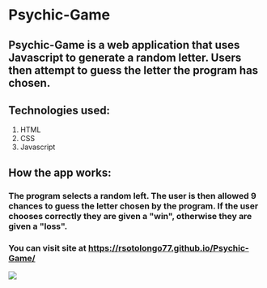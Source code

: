 # Psychic-Game

## Psychic-Game is a web application that uses Javascript to generate a random letter. Users then attempt to guess the letter the program has chosen. 

## Technologies used:
1. HTML
2. CSS 
3. Javascript

## How the app works:
### The program selects a random left. The user is then allowed 9 chances to guess the letter chosen by the program. If the user chooses correctly they are given a "win", otherwise they are given a "loss".

### You can visit site at https://rsotolongo77.github.io/Psychic-Game/

![ ](Psychic-Game/Psychic-Game/pic1.png)
